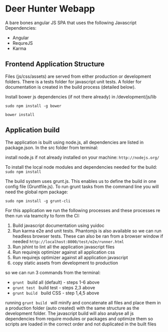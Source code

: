 Deer Hunter Webapp
==================

A bare bones angular JS SPA that uses the following Javascript Dependencies:

- Angular
- RequreJS
- Karma

Frontend Application Structure
------------------------------

Files (js/css/assets) are served from either production or development folders. There is a tests folder for javascript unit tests. A folder for documentation is created in the build process (detailed below).

Install bower js dependencies (if not there already) in /development/js/lib

```sudo npm install -g bower ```

```bower install ```

Application build
-----------------

The application is built using node.js, all dependencies are listed in package.json. In the src folder from terminal:

install node.js if not already installed on your machine: ```http://nodejs.org/ ```

To install the local node modules and dependencies needed for the build: ```sudo npm install ```

The build system uses grunt.js. This enables us to define the build in one config file (Gruntfile.js). To run grunt tasks from the command line you will need the global npm package:

```sudo npm install -g grunt-cli ```

For this application we run the following processes and these processes re then run via teamcity to form the CI:

1. Build javascript documentation using yuidoc
2. Run karma e2e and unit tests. Phantomjs is also available so we can run headless browser tests. These can also be ran from a browser window if needed ```http://localhost:8000/test/e2e/runner.html ```
3. Run jshint to lint all the application javascript files
4. Run requirejs optimizer against all application css
5. Run requirejs optimizer against all application javascript
6. copy static assets from development to production

so we can run 3 commands from the terminal:

- ```grunt ``` build all (default) - steps 1-6 above
- ```grunt test ``` build test - steps 2,3 above
- ```grunt build ``` build CSS - step 1,4,5 above

running ```grunt build ``` will minify and concatenate all files and place them in a production folder (auto created) with the same structure as the development folder. The javascript build will also analyse all js dependencies from require modules or packages and optimize them so scripts are loaded in the correct order and not duplicated in the built files
